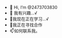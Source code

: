 - 👋 Hi, I’m @2473703830
- 👀 我有兴趣...√
- 🌱我现在正在学习...√
- 💞️我正在寻找合作
- 📫如何联系我。

<!---

2473703830/2473703830 is a ✨ special ✨ repository because its `README.md` (this file) appears on your GitHub profile.
You can click the Preview link to take a look at your changes.
--->
